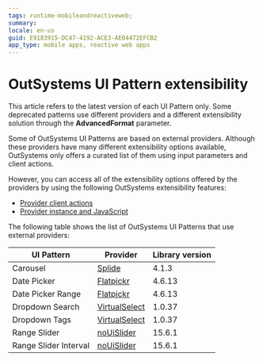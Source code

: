 ```yaml
---
tags: runtime-mobileandreactiveweb;  
summary: 
locale: en-us
guid: E9183915-DC47-4192-ACE3-AE04472EFCB2
app_type: mobile apps, reactive web apps
---
```


# OutSystems UI Pattern extensibility

<div class="info" markdown="1">

This article refers to the latest version of each UI Pattern only. Some deprecated patterns use different providers and a different extensibility solution through the **AdvancedFormat** parameter.

</div>

Some of  OutSystems UI Patterns are based on external providers. Although these providers have many different extensibility options available, OutSystems only offers a curated list of them using input parameters and client actions.

However, you can access all of the extensibility options offered by the providers by using the following OutSystems extensibility features: 

* [Provider client actions](ext-provider-client-actions.md)
* [Provider instance and JavaScript](ext-provider-instance-java.md)

The following table shows the list of OutSystems UI Patterns that use external providers:

UI Pattern |  Provider | Library version  
---|---|---
Carousel | [Splide](https://splidejs.com/) | 4.1.3  
Date Picker | [Flatpickr](https://flatpickr.js.org/)| 4.6.13
Date Picker Range | [Flatpickr](https://flatpickr.js.org/)| 4.6.13 
Dropdown Search | [VirtualSelect](https://sa-si-dev.github.io/virtual-select/#/) | 1.0.37
Dropdown Tags | [VirtualSelect](https://sa-si-dev.github.io/virtual-select/#/) | 1.0.37 
Range Slider | [noUiSlider](https://refreshless.com/nouislider/) | 15.6.1  
Range Slider Interval | [noUiSlider](https://refreshless.com/nouislider/)| 15.6.1  
